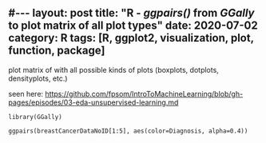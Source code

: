 #---
layout: post
title: "R - <em>ggpairs()</em> from <em>GGally</em> to plot matrix of all plot types"
date: 2020-07-02
category: R
tags: [R, ggplot2, visualization, plot, function, package]
---


plot matrix of with all possible kinds of plots (boxplots, dotplots, densityplots, etc.)


seen here: https://github.com/fpsom/IntroToMachineLearning/blob/gh-pages/episodes/03-eda-unsupervised-learning.md

``` 
library(GGally)

ggpairs(breastCancerDataNoID[1:5], aes(color=Diagnosis, alpha=0.4))

```
